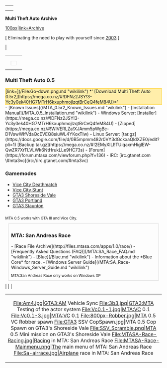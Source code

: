 |                                                                                                                               |
|-------------------------------------------------------------------------------------------------------------------------------|
| <div style="/*border: 1px solid #D8D8D8;*/ padding: 5px; height: 100%; text-align:center;">                                   
 **Multi Theft Auto Archive**                                                                                                   
                                                                                                                                
 [100px|link=Archive](/File:MTALogo_8ball.png.md "wikilink")                                                                    
                                                                                                                                
 \[ Eliminating the need to play with yourself since [2003](/Version_History#List_of_.28released.29_versions.md "wikilink") \]  
                                                                                                                                
 </div>                                                                                                                         |

|                                                                                                                                                                                                                           |
|---------------------------------------------------------------------------------------------------------------------------------------------------------------------------------------------------------------------------|
|                                                                                                                                                                                                                           |
| <div style="border: 1px solid #D8D8D8; padding:4px 8px 8px 8px; margin:10px;">                                                                                                                                            
 <h3>                                                                                                                                                                                                                       
 Multi Theft Auto 0.5                                                                                                                                                                                                       
                                                                                                                                                                                                                            
 </h3>                                                                                                                                                                                                                      
 <div style="background: #FFEEAA; border: 1px solid #FFCD19;">                                                                                                                                                              
 [link=<http://hosting.jworld137.com/files/mta05r2_full_installer.exe>](/File:Go-down.png.md "wikilink") *' [Download Multi Theft Auto 0.5r2](https://mega.co.nz/#!DFNz2JSY!3-Yc3y0ek40HG7MTrH6kxuphmojlzqtBrCeQ4feM84U)*'  
                                                                                                                                                                                                                            
 </div>                                                                                                                                                                                                                     
 -   [Known Issues](/MTA_0.5r2_Known_Issues.md "wikilink")                                                                                                                                                                  
 -   [Installation Manual](/MTA_0.5_Installation.md "wikilink")                                                                                                                                                             
 -   Windows Server: [Installer](https://mega.co.nz/#!DFNz2JSY!3-Yc3y0ek40HG7MTrH6kxuphmojlzqtBrCeQ4feM84U) - [Zipped](https://mega.co.nz/#!WIVERLZa!XJAmm5pWgBc-D1VswWIfVdaQcEVEQ8siuWL4YKoxTIw)                           
 -   Linux Server: [tar.gz](https://docs.google.com/file/d/0B5mpmm482r0VY3dGckxaQldXZE0/edit?pli=1) [Backup tar.gz](https://mega.co.nz/#!2EMyXILI!TUiqaxmHigIEW-QwZR7XrTLVLWk6NtHrukLLe9HC73s)                              
 -   [Forum](https://forum.mtasa.com/viewforum.php?f=136)                                                                                                                                                                   
 -   IRC: [irc.gtanet.com \#mta3vc](irc://irc.gtanet.com/#mta3vc)                                                                                                                                                           
                                                                                                                                                                                                                            
 ### Gamemodes                                                                                                                                                                                                              
                                                                                                                                                                                                                            
 -   [Vice City Deathmatch](/MTA:VC_Deathmatch_Gamemode.md "wikilink")                                                                                                                                                      
 -   [Vice City Stunt](/MTA:VC_Stunt_Gamemode.md "wikilink")                                                                                                                                                                
 -   [GTA3 Shoreside Vale](/GTA3_SSV.md "wikilink")                                                                                                                                                                         
 -   [GTA3 Portland](/GTA3_Portland.md "wikilink")                                                                                                                                                                          
 -   [GTA3 Staunton](/GTA3_Staunton.md "wikilink")                                                                                                                                                                          
                                                                                                                                                                                                                            
 <div style="font-size: 85%; padding-top: 10px;">                                                                                                                                                                           
 MTA 0.5 works with GTA III and Vice City.                                                                                                                                                                                  
                                                                                                                                                                                                                            
 </div>                                                                                                                                                                                                                     
 </div>                                                                                                                                                                                                                     
 <div style="border: 1px solid #D8D8D8; padding:4px 8px 8px 8px; margin:10px;">                                                                                                                                             
 <h3>                                                                                                                                                                                                                       
 MTA: San Andreas Race                                                                                                                                                                                                      
                                                                                                                                                                                                                            
 </h3>                                                                                                                                                                                                                      
 -   [Race File Archive](http://files.mtasa.com/apps/1.0/race/)                                                                                                                                                             
 -   [Frequently Asked Questions (FAQ)](/MTA:SA_Race_FAQ.md "wikilink")                                                                                                                                                     
 -   [Blue](/Blue.md "wikilink") - Information about the *Blue Core* for race.                                                                                                                                              
 -   [Windows Server Guide](/MTA:SA_Race-Windows_Server_Guide.md "wikilink")                                                                                                                                                
                                                                                                                                                                                                                            
 <div style="font-size: 85%; padding-top: 10px;">                                                                                                                                                                           
 MTA:San Andreas Race only works on Windows XP                                                                                                                                                                              
                                                                                                                                                                                                                            
 </div>                                                                                                                                                                                                                     
 </div>                                                                                                                                                                                                                     |
|                                                                                                                                                                                                                           |

<table>
<tbody>
<tr class="odd">
<td><div align="center">
<p><a href="File:Am4.jpg%7CGTA3:AM" class="uri">File:Am4.jpg|GTA3:AM</a> Vehicle Sync <a href="File:3b3.jpg%7CGTA3:MTA" class="uri">File:3b3.jpg|GTA3:MTA</a><br />
Testing of the actor system <a href="File:Vc0.1-1.jpg%7CMTA:VC" class="uri">File:Vc0.1-1.jpg|MTA:VC</a> 0.1 <a href="File:Vc0.1-3.jpg%7CMTA:VC" class="uri">File:Vc0.1-3.jpg|MTA:VC</a> 0.1 <a href="File:800px-Robber.jpg%7CMTA" class="uri">File:800px-Robber.jpg|MTA</a> 0.5 VC Robber spawn <a href="File:GTA3" class="uri">File:GTA3</a> SSV CopSpawn.jpg|MTA 0.5 Cop Spawn on GTA3's Shoreside Vale <a href="File:SSV_Scramble.png%7CMTA" class="uri">File:SSV_Scramble.png|MTA</a> 0.5 Mini mission on GTA3's Shoreside Vale <a href="File:MTASA-Race-Racing.jpg%7CRacing" class="uri">File:MTASA-Race-Racing.jpg|Racing</a> in MTA: San Andreas Race <a href="File:MTASA-Race-Mainmenu.png%7CThe" class="uri">File:MTASA-Race-Mainmenu.png|The</a> main menu of MTA: San Andreas Race <a href="File:Sa-airrace.jpg%7CAirplane" class="uri">File:Sa-airrace.jpg|Airplane</a> race in MTA: San Andreas Race</p>
</div></td>
</tr>
</tbody>
</table>
